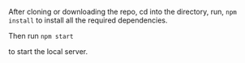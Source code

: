 After cloning or downloading the repo, cd into the directory, run,
```npm install```
to install all the required dependencies.

Then run 
```npm start```

to start the local server.
